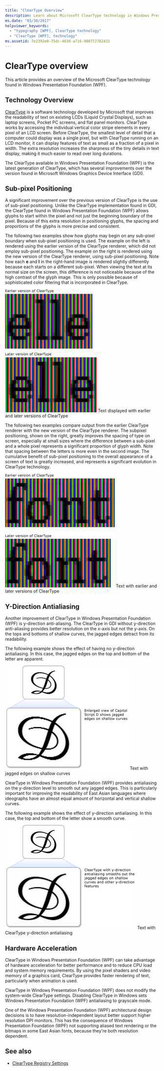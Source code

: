```yaml
---
title: "ClearType Overview"
description: Learn about Microsoft ClearType technology in Windows Presentation Foundation (WPF).
ms.date: "03/30/2017"
helpviewer_keywords:
  - "typography [WPF], ClearType technology"
  - "ClearType [WPF], technology"
ms.assetid: 7e2392e0-75dc-463d-a716-908772782431
---
```

# ClearType overview

This article provides an overview of the Microsoft ClearType technology found in Windows Presentation Foundation (WPF).

## Technology Overview

 [ClearType](/typography/cleartype/) is a software technology developed by Microsoft that improves the readability of text on existing LCDs (Liquid Crystal Displays), such as laptop screens, Pocket PC screens, and flat panel monitors. ClearType works by accessing the individual vertical color stripe elements in every pixel of an LCD screen. Before ClearType, the smallest level of detail that a computer could display was a single pixel, but with ClearType running on an LCD monitor, it can display features of text as small as a fraction of a pixel in width. The extra resolution increases the sharpness of the tiny details in text display, making it much easier to read over long durations.

 The ClearType available in Windows Presentation Foundation (WPF) is the latest generation of ClearType, which has several improvements over the version found in Microsoft Windows Graphics Device Interface (GDI).

## Sub-pixel Positioning

 A significant improvement over the previous version of ClearType is the use of sub-pixel positioning. Unlike the ClearType implementation found in GDI, the ClearType found in Windows Presentation Foundation (WPF) allows glyphs to start within the pixel and not just the beginning boundary of the pixel. Because of this extra resolution in positioning glyphs, the spacing and proportions of the glyphs is more precise and consistent.

 The following two examples show how glyphs may begin on any sub-pixel boundary when sub-pixel positioning is used. The example on the left is rendered using the earlier version of the ClearType renderer, which did not employ sub-pixel positioning. The example on the right is rendered using the new version of the ClearType renderer, using sub-pixel positioning. Note how each **e** and **l** in the right-hand image is rendered slightly differently because each starts on a different sub-pixel. When viewing the text at its normal size on the screen, this difference is not noticeable because of the high contrast of the glyph image. This is only possible because of sophisticated color filtering that is incorporated in ClearType.

 ![Text displayed with two versions of ClearType](./media/wcpsdk-mmgraphics-text-cleartype-overview-01.png "wcpsdk_mmgraphics_text_cleartype_overview_01")
Text displayed with earlier and later versions of ClearType

 The following two examples compare output from the earlier ClearType renderer with the new version of the ClearType renderer. The subpixel positioning, shown on the right, greatly improves the spacing of type on screen, especially at small sizes where the difference between a sub-pixel and a whole pixel represents a significant proportion of glyph width. Note that spacing between the letters is more even in the second image. The cumulative benefit of sub-pixel positioning to the overall appearance of a screen of text is greatly increased, and represents a significant evolution in ClearType technology.

 ![Text displayed with earlier version of ClearType](./media/wcpsdk-mmgraphics-text-cleartype-overview-02.png "wcpsdk_mmgraphics_text_cleartype_overview_02")
Text with earlier and later versions of ClearType

<a name="y-direction_antialiasing"></a>

## Y-Direction Antialiasing

 Another improvement of ClearType in Windows Presentation Foundation (WPF) is y-direction anti-aliasing. The ClearType in GDI without y-direction anti-aliasing provides better resolution on the x-axis but not the y-axis. On the tops and bottoms of shallow curves, the jagged edges detract from its readability.

 The following example shows the effect of having no y-direction antialiasing. In this case, the jagged edges on the top and bottom of the letter are apparent.

 ![Text with jagged edges on shallow curves](./media/wcpsdk-mmgraphics-text-cleartype-overview-03.png "wcpsdk_mmgraphics_text_cleartype_overview_03")
Text with jagged edges on shallow curves

 ClearType in Windows Presentation Foundation (WPF) provides antialiasing on the y-direction level to smooth out any jagged edges. This is particularly important for improving the readability of East Asian languages where ideographs have an almost equal amount of horizontal and vertical shallow curves.

 The following example shows the effect of y-direction antialiasing. In this case, the top and bottom of the letter show a smooth curve.

 ![Text with ClearType y-direction anti-aliasing](./media/wcpsdk-mmgraphics-text-cleartype-overview-04.png "wcpsdk_mmgraphics_text_cleartype_overview_04")
Text with ClearType y-direction antialiasing

## Hardware Acceleration

 ClearType in Windows Presentation Foundation (WPF) can take advantage of hardware acceleration for better performance and to reduce CPU load and system memory requirements. By using the pixel shaders and video memory of a graphics card, ClearType provides faster rendering of text, particularly when animation is used.

 ClearType in Windows Presentation Foundation (WPF) does not modify the system-wide ClearType settings. Disabling ClearType in Windows sets Windows Presentation Foundation (WPF) antialiasing to grayscale mode.

 One of the Windows Presentation Foundation (WPF) architectural design decisions is to have resolution-independent layout better support higher resolution DPI monitors. This has the consequence of Windows Presentation Foundation (WPF) not supporting aliased text rendering or the bitmaps in some East Asian fonts, because they're both resolution dependent.

## See also

- [ClearType Registry Settings](cleartype-registry-settings.md)
